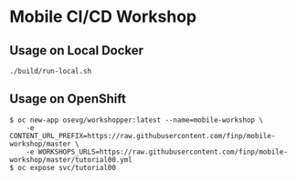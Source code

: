 # Mobile CI/CD Workshop

## Usage on Local Docker
```
./build/run-local.sh

```

## Usage on OpenShift
```
$ oc new-app osevg/workshopper:latest --name=mobile-workshop \
    -e CONTENT_URL_PREFIX=https://raw.githubusercontent.com/finp/mobile-workshop/master \
    -e WORKSHOPS_URLS=https://raw.githubusercontent.com/finp/mobile-workshop/master/tutorial00.yml
$ oc expose svc/tutorial00
```
